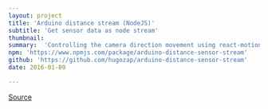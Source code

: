 ```yaml
---
layout: project
title: 'Arduino distance stream (NodeJS)'
subtitle: 'Get sensor data as node stream'
thumbnail:
summary:  'Controlling the camera direction movement using react-motion. The scene was created using a-frame and react'
npm: 'https://www.npmjs.com/package/arduino-distance-sensor-stream'
github: 'https://github.com/hugozap/arduino-distance-sensor-stream'
date: 2016-01-09

---
```


[Source](https://github.com/hugozap/arduino-distance-sensor-stream)

